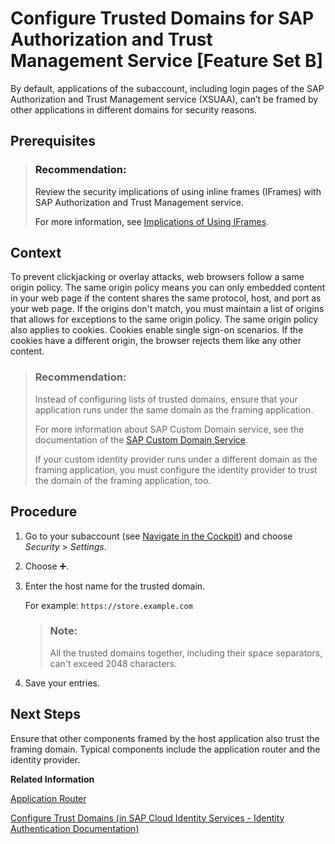 <!-- loioc5e997235f724ec686dc5dc101a1ccfb -->

<link rel="stylesheet" type="text/css" href="../css/sap-icons.css"/>

# Configure Trusted Domains for SAP Authorization and Trust Management Service \[Feature Set B\]

By default, applications of the subaccount, including login pages of the SAP Authorization and Trust Management service \(XSUAA\), can’t be framed by other applications in different domains for security reasons.



<a name="loioc5e997235f724ec686dc5dc101a1ccfb__prereq_xfy_11q_qqb"/>

## Prerequisites

> ### Recommendation:  
> Review the security implications of using inline frames \(IFrames\) with SAP Authorization and Trust Management service.
> 
> For more information, see [Implications of Using IFrames](../60-security/security-considerations-for-the-sap-authorization-and-trust-management-service-f117cab.md#loioea351dd76f8946c995145bc6a4b235f3).



## Context

To prevent clickjacking or overlay attacks, web browsers follow a same origin policy. The same origin policy means you can only embedded content in your web page if the content shares the same protocol, host, and port as your web page. If the origins don't match, you must maintain a list of origins that allows for exceptions to the same origin policy. The same origin policy also applies to cookies. Cookies enable single sign-on scenarios. If the cookies have a different origin, the browser rejects them like any other content.

> ### Recommendation:  
> Instead of configuring lists of trusted domains, ensure that your application runs under the same domain as the framing application.
> 
> For more information about SAP Custom Domain service, see the documentation of the [SAP Custom Domain Service](https://help.sap.com/viewer/product/CUSTOM_DOMAINS/Cloud/en-US).
> 
> If your custom identity provider runs under a different domain as the framing application, you must configure the identity provider to trust the domain of the framing application, too.



## Procedure

1.  Go to your subaccount \(see [Navigate in the Cockpit](navigate-in-the-cockpit-0874895.md)\) and choose *Security* \> *Settings*.

2.  Choose :heavy_plus_sign:.

3.  Enter the host name for the trusted domain.

    For example: `https://store.example.com`

    > ### Note:  
    > All the trusted domains together, including their space separators, can't exceed 2048 characters.

4.  Save your entries.




<a name="loioc5e997235f724ec686dc5dc101a1ccfb__postreq_abw_tcq_qqb"/>

## Next Steps

Ensure that other components framed by the host application also trust the framing domain. Typical components include the application router and the identity provider.

**Related Information**  


[Application Router](../30-development/application-router-01c5f9b.md "The application router is the single point-of-entry for an application running in the Cloud Foundry environment on SAP BTP. The application router is used to serve static content, authenticate users, rewrite URLs, and forward or proxy requests to other micro services while propagating user information.")

[Configure Trust Domains \(in SAP Cloud Identity Services - Identity Authentication Documentation\)](https://help.sap.com/viewer/6d6d63354d1242d185ab4830fc04feb1/Cloud/en-US/08fa1fe816704d99a6bcab245158ebca.html)

